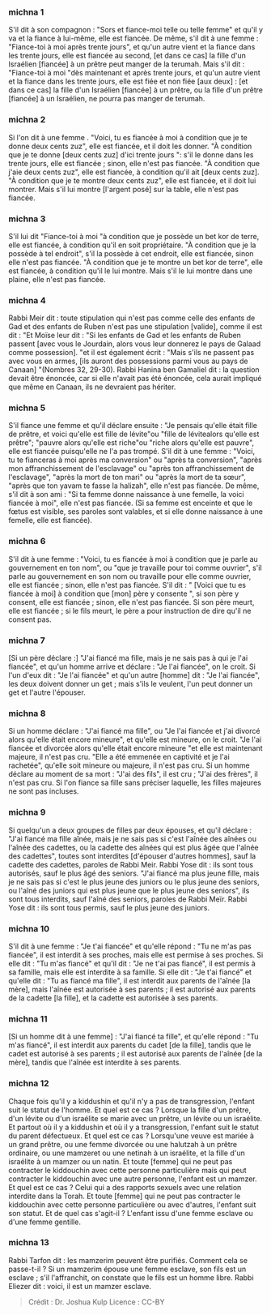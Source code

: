 
### michna 1
S'il dit à son compagnon : "Sors et fiance-moi telle ou telle femme" et qu'il y va et la fiance à lui-même, elle est fiancée. De même, s'il dit à une femme : "Fiance-toi à moi après trente jours", et qu'un autre vient et la fiance dans les trente jours, elle est fiancée au second, [et dans ce cas] la fille d'un Israélien [fiancée] à un prêtre peut manger de la terumah. Mais s'il dit : "Fiance-toi à moi "dès maintenant et après trente jours, et qu'un autre vient et la fiance dans les trente jours, elle est fiée et non fiée [aux deux] :   [et dans ce cas] la fille d'un Israélien [fiancée] à un prêtre, ou la fille d'un prêtre [fiancée] à un Israélien, ne pourra pas manger de terumah.

### michna 2
Si l'on dit à une femme . "Voici, tu es fiancée à moi à condition que je te donne deux cents zuz", elle est fiancée, et il doit les donner. "À condition que je te donne [deux cents zuz] d'ici trente jours ": s'il le donne dans les trente jours, elle est fiancée ; sinon, elle n'est pas fiancée. "À condition que j'aie deux cents zuz", elle est fiancée, à condition qu'il ait [deux cents zuz]. "À condition que je te montre deux cents zuz", elle est fiancée, et il doit lui montrer. Mais s'il lui montre [l'argent posé] sur la table, elle n'est pas fiancée.

### michna 3
S'il lui dit "Fiance-toi à moi "à condition que je possède un bet kor de terre, elle est fiancée, à condition qu'il en soit propriétaire. "À condition que je la possède à tel endroit", s'il la possède à cet endroit, elle est fiancée, sinon elle n'est pas fiancée. "À condition que je te montre un bet kor de terre", elle est fiancée, à condition qu'il le lui montre. Mais s'il le lui montre dans une plaine, elle n'est pas fiancée.

### michna 4
Rabbi Meir dit : toute stipulation qui n'est pas comme celle des enfants de Gad et des enfants de Ruben n'est pas une stipulation [valide], comme il est dit : "Et Moïse leur dit : "Si les enfants de Gad et les enfants de Ruben passent [avec vous le Jourdain, alors vous leur donnerez le pays de Galaad comme possession]. "et il est également écrit : "Mais s'ils ne passent pas avec vous en armes, [ils auront des possessions parmi vous au pays de Canaan] "(Nombres 32, 29-30). Rabbi Hanina ben Gamaliel dit : la question devait être énoncée, car si elle n'avait pas été énoncée, cela aurait impliqué que même en Canaan, ils ne devraient pas hériter.

### michna 5
S'il fiance une femme et qu'il déclare ensuite : "Je pensais qu'elle était fille de prêtre, et voici qu'elle est fille de lévite"ou "fille de lévitealors qu'elle est prêtre"; "pauvre alors qu'elle est riche"ou "riche alors qu'elle est pauvre", elle est fiancée puisqu'elle ne l'a pas trompé. S'il dit à une femme : "Voici, tu te fianceras à moi après ma conversion" ou "après ta conversion", "après mon affranchissement de l'esclavage" ou "après ton affranchissement de l'esclavage", "après la mort de ton mari" ou "après la mort de ta sœur", "après que ton yavam te fasse la halizah", elle n'est pas fiancée. De même, s'il dit à son ami : "Si ta femme donne naissance à une femelle, la voici fiancée à moi", elle n'est pas fiancée. (Si sa femme est enceinte et que le fœtus est visible, ses paroles sont valables, et si elle donne naissance à une femelle, elle est fiancée).

### michna 6
S'il dit à une femme : "Voici, tu es fiancée à moi à condition que je parle au gouvernement en ton nom", ou "que je travaille pour toi comme ouvrier", s'il parle au gouvernement en son nom ou travaille pour elle comme ouvrier, elle est fiancée ; sinon, elle n'est pas fiancée. S'il dit : " [Voici que tu es fiancée à moi] à condition que [mon] père y consente ", si son père y consent, elle est fiancée ; sinon, elle n'est pas fiancée. Si son père meurt, elle est fiancée ; si le fils meurt, le père a pour instruction de dire qu'il ne consent pas.

### michna 7
[Si un père déclare :] "J'ai fiancé ma fille, mais je ne sais pas à qui je l'ai fiancée", et qu'un homme arrive et déclare : "Je l'ai fiancée", on le croit. Si l'un d'eux dit : "Je l'ai fiancée" et qu'un autre [homme] dit : "Je l'ai fiancée", les deux doivent donner un get ; mais s'ils le veulent, l'un peut donner un get et l'autre l'épouser.

### michna 8
Si un homme déclare : "J'ai fiancé ma fille", ou "Je l'ai fiancée et j'ai divorcé alors qu'elle était encore mineure", et qu'elle est mineure, on le croit. "Je l'ai fiancée et divorcée alors qu'elle était encore mineure "et elle est maintenant majeure, il n'est pas cru. "Elle a été emmenée en captivité et je l'ai rachetée", qu'elle soit mineure ou majeure, il n'est pas cru. Si un homme déclare au moment de sa mort : "J'ai des fils", il est cru ; "J'ai des frères", il n'est pas cru. Si l'on fiance sa fille sans préciser laquelle, les filles majeures ne sont pas incluses.

### michna 9
Si quelqu'un a deux groupes de filles par deux épouses, et qu'il déclare : "J'ai fiancé ma fille aînée, mais je ne sais pas si c'est l'aînée des aînées ou l'aînée des cadettes, ou la cadette des aînées qui est plus âgée que l'aînée des cadettes", toutes sont interdites [d'épouser d'autres hommes], sauf la cadette des cadettes, paroles de Rabbi Meir. Rabbi Yose dit : ils sont tous autorisés, sauf le plus âgé des seniors. "J'ai fiancé ma plus jeune fille, mais je ne sais pas si c'est le plus jeune des juniors ou le plus jeune des seniors, ou l'aîné des juniors qui est plus jeune que le plus jeune des seniors", ils sont tous interdits, sauf l'aîné des seniors, paroles de Rabbi Meïr. Rabbi Yose dit : ils sont tous permis, sauf le plus jeune des juniors.

### michna 10
S'il dit à une femme : "Je t'ai fiancée" et qu'elle répond : "Tu ne m'as pas fiancée", il est interdit à ses proches, mais elle est permise à ses proches. Si elle dit : "Tu m'as fiancé" et qu'il dit : "Je ne t'ai pas fiancé", il est permis à sa famille, mais elle est interdite à sa famille. Si elle dit : "Je t'ai fiancé" et qu'elle dit : "Tu as fiancé ma fille", il est interdit aux parents de l'aînée [la mère], mais l'aînée est autorisée à ses parents ; il est autorisé aux parents de la cadette [la fille], et la cadette est autorisée à ses parents.

### michna 11
[Si un homme dit à une femme] : "J'ai fiancé ta fille", et qu'elle répond : "Tu m'as fiancé", il est interdit aux parents du cadet [de la fille], tandis que le cadet est autorisé à ses parents ; il est autorisé aux parents de l'aînée [de la mère], tandis que l'aînée est interdite à ses parents.

### michna 12
Chaque fois qu'il y a kiddushin et qu'il n'y a pas de transgression, l'enfant suit le statut de l'homme. Et quel est ce cas ?  Lorsque la fille d'un prêtre, d'un lévite ou d'un israélite se marie avec un prêtre, un lévite ou un israélite. Et partout où il y a kiddushin et où il y a transgression, l'enfant suit le statut du parent défectueux. Et quel est ce cas ?  Lorsqu'une veuve est mariée à un grand prêtre, ou une femme divorcée ou une halutzah à un prêtre ordinaire, ou une mamzeret ou une netinah à un israélite, et la fille d'un israélite à un mamzer ou un natin. Et toute [femme] qui ne peut pas contracter le kiddouchin avec cette personne particulière mais qui peut contracter le kiddouchin avec une autre personne, l'enfant est un mamzer. Et quel est ce cas ?  Celui qui a des rapports sexuels avec une relation interdite dans la Torah. Et toute [femme] qui ne peut pas contracter le kiddouchin avec cette personne particulière ou avec d'autres, l'enfant suit son statut. Et de quel cas s'agit-il ?  L'enfant issu d'une femme esclave ou d'une femme gentille.

### michna 13
Rabbi Tarfon dit : les mamzerim peuvent être purifiés. Comment cela se passe-t-il ? Si un mamzerim épouse une femme esclave, son fils est un esclave ; s'il l'affranchit, on constate que le fils est un homme libre. Rabbi Eliezer dit : voici, il est un mamzer esclave.

>Crédit : Dr. Joshua Kulp
>Licence : CC-BY